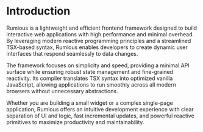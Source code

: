 # Introduction

Rumious is a lightweight and efficient frontend framework designed to build interactive web applications with high performance and minimal overhead. By leveraging modern reactive programming principles and a streamlined TSX-based syntax, Rumious enables developers to create dynamic user interfaces that respond seamlessly to data changes.

The framework focuses on simplicity and speed, providing a minimal API surface while ensuring robust state management and fine-grained reactivity. Its compiler translates TSX syntax into optimized vanilla JavaScript, allowing applications to run smoothly across all modern browsers without unnecessary abstractions.

Whether you are building a small widget or a complex single-page application, Rumious offers an intuitive development experience with clear separation of UI and logic, fast incremental updates, and powerful reactive primitives to maximize productivity and maintainability.
